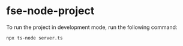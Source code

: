 # fse-node-project

To run the project in development mode, run the following command:

```
npx ts-node server.ts
```
